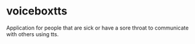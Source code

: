 # voiceboxtts

Application for people that are sick or have a sore throat to communicate with others using tts.
